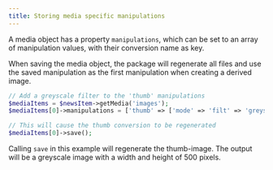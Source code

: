 ```yaml
---
title: Storing media specific manipulations
---
```


A media object has a property `manipulations`, which can be set to an array of manipulation values, with their conversion name as key.

When saving the media object, the package will regenerate all files and use the saved manipulation as the first manipulation when creating a derived image.

```php
// Add a greyscale filter to the 'thumb' manipulations
$mediaItems = $newsItem->getMedia('images');
$mediaItems[0]->manipulations = ['thumb' => ['mode' => 'filt' => 'greyscale']]

// This will cause the thumb conversion to be regenerated
$mediaItems[0]->save();
```

Calling `save` in this example will regenerate the thumb-image. The output will be a greyscale image with a width and height of 500 pixels.

